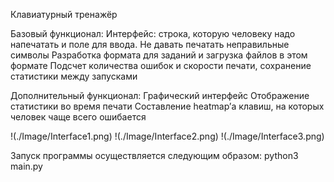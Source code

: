 Клавиатурный тренажёр

Базовый функционал:
Интерфейс: строка, которую человеку надо напечатать и поле для ввода. Не давать печатать неправильные символы
Разработка формата для заданий и загрузка файлов в этом формате
Подсчет количества ошибок и скорости печати, сохранение статистики между запусками

Дополнительный функционал:
Графический интерфейс
Отображение статистики во время печати
Составление heatmap’а клавиш, на которых человек чаще всего ошибается

!(./Image/Interface1.png)
!(./Image/Interface2.png)
!(./Image/Interface3.png)

Запуск программы осуществляется следующим образом:
python3 main.py